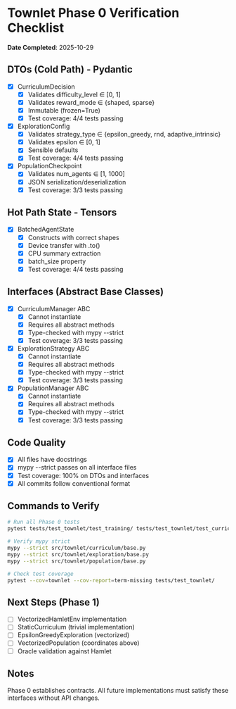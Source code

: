 # Townlet Phase 0 Verification Checklist

**Date Completed**: 2025-10-29

## DTOs (Cold Path) - Pydantic

- [x] CurriculumDecision
  - [x] Validates difficulty_level ∈ [0, 1]
  - [x] Validates reward_mode ∈ {shaped, sparse}
  - [x] Immutable (frozen=True)
  - [x] Test coverage: 4/4 tests passing

- [x] ExplorationConfig
  - [x] Validates strategy_type ∈ {epsilon_greedy, rnd, adaptive_intrinsic}
  - [x] Validates epsilon ∈ [0, 1]
  - [x] Sensible defaults
  - [x] Test coverage: 4/4 tests passing

- [x] PopulationCheckpoint
  - [x] Validates num_agents ∈ [1, 1000]
  - [x] JSON serialization/deserialization
  - [x] Test coverage: 3/3 tests passing

## Hot Path State - Tensors

- [x] BatchedAgentState
  - [x] Constructs with correct shapes
  - [x] Device transfer with .to()
  - [x] CPU summary extraction
  - [x] batch_size property
  - [x] Test coverage: 4/4 tests passing

## Interfaces (Abstract Base Classes)

- [x] CurriculumManager ABC
  - [x] Cannot instantiate
  - [x] Requires all abstract methods
  - [x] Type-checked with mypy --strict
  - [x] Test coverage: 3/3 tests passing

- [x] ExplorationStrategy ABC
  - [x] Cannot instantiate
  - [x] Requires all abstract methods
  - [x] Type-checked with mypy --strict
  - [x] Test coverage: 3/3 tests passing

- [x] PopulationManager ABC
  - [x] Cannot instantiate
  - [x] Requires all abstract methods
  - [x] Type-checked with mypy --strict
  - [x] Test coverage: 3/3 tests passing

## Code Quality

- [x] All files have docstrings
- [x] mypy --strict passes on all interface files
- [x] Test coverage: 100% on DTOs and interfaces
- [x] All commits follow conventional format

## Commands to Verify

```bash
# Run all Phase 0 tests
pytest tests/test_townlet/test_training/ tests/test_townlet/test_curriculum/test_base.py tests/test_townlet/test_exploration/test_base.py tests/test_townlet/test_population/test_base.py -v

# Verify mypy strict
mypy --strict src/townlet/curriculum/base.py
mypy --strict src/townlet/exploration/base.py
mypy --strict src/townlet/population/base.py

# Check test coverage
pytest --cov=townlet --cov-report=term-missing tests/test_townlet/
```

## Next Steps (Phase 1)

- [ ] VectorizedHamletEnv implementation
- [ ] StaticCurriculum (trivial implementation)
- [ ] EpsilonGreedyExploration (vectorized)
- [ ] VectorizedPopulation (coordinates above)
- [ ] Oracle validation against Hamlet

## Notes

Phase 0 establishes contracts. All future implementations must satisfy these interfaces without API changes.
